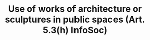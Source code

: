 ---
title: "Use of works of architecture or sculptures in public spaces (Art. 5.3(h) InfoSoc)"
short: "info53h"
draft: "false"
summary: "This (optional) exception or limitation allows reproduction, communication to the public or making available to the public - by any user, of works, such as works of architecture or sculpture, made to be located permanently in public places."
more: ""
linklaw: ""
---